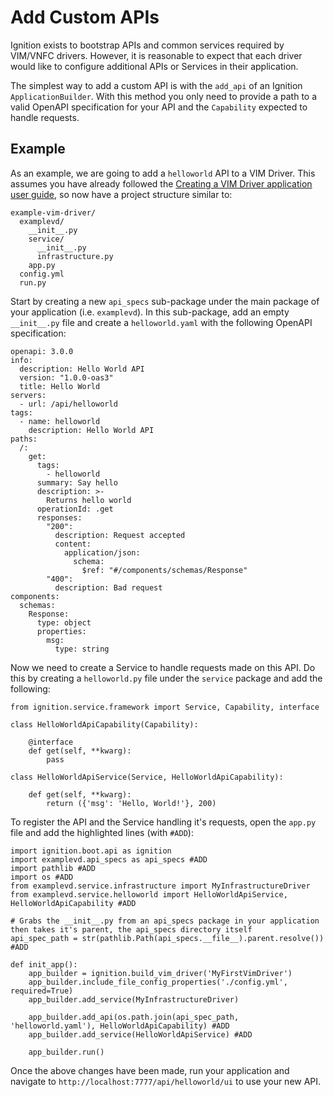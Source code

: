 # Add Custom APIs

Ignition exists to bootstrap APIs and common services required by VIM/VNFC drivers. However, it is reasonable to expect that each driver would like to configure additional APIs or Services in their application.

The simplest way to add a custom API is with the `add_api` of an Ignition `ApplicationBuilder`. With this method you only need to provide a path to a valid OpenAPI specification for your API and the `Capability` expected to handle requests.

## Example

As an example, we are going to add a `helloworld` API to a VIM Driver. This assumes you have already followed the [Creating a VIM Driver application user guide](./vim_driver.md), so now have a project structure similar to:

```
example-vim-driver/
  examplevd/
    __init__.py
    service/
      __init__.py
      infrastructure.py
    app.py
  config.yml
  run.py
```

Start by creating a new `api_specs` sub-package under the main package of your application (i.e. `examplevd`). In this sub-package, add an empty `__init__.py` file and create a `helloworld.yaml` with the following OpenAPI specification:

```
openapi: 3.0.0
info:
  description: Hello World API
  version: "1.0.0-oas3"
  title: Hello World
servers:
  - url: /api/helloworld
tags:
  - name: helloworld
    description: Hello World API
paths:
  /:
    get:
      tags:
        - helloworld
      summary: Say hello
      description: >-
        Returns hello world
      operationId: .get
      responses:
        "200":
          description: Request accepted
          content:
            application/json:
              schema:
                $ref: "#/components/schemas/Response"
        "400":
          description: Bad request
components:
  schemas:
    Response:
      type: object
      properties:
        msg:
          type: string

```

Now we need to create a Service to handle requests made on this API. Do this by creating a `helloworld.py` file under the `service` package and add the following:

```
from ignition.service.framework import Service, Capability, interface

class HelloWorldApiCapability(Capability):

    @interface
    def get(self, **kwarg):
        pass

class HelloWorldApiService(Service, HelloWorldApiCapability):

    def get(self, **kwarg):
        return ({'msg': 'Hello, World!'}, 200)
```

To register the API and the Service handling it's requests, open the `app.py` file and add the highlighted lines (with `#ADD`):

```
import ignition.boot.api as ignition
import examplevd.api_specs as api_specs #ADD
import pathlib #ADD
import os #ADD
from examplevd.service.infrastructure import MyInfrastructureDriver
from examplevd.service.helloworld import HelloWorldApiService, HelloWorldApiCapability #ADD

# Grabs the __init__.py from an api_specs package in your application then takes it's parent, the api_specs directory itself
api_spec_path = str(pathlib.Path(api_specs.__file__).parent.resolve()) #ADD

def init_app():
    app_builder = ignition.build_vim_driver('MyFirstVimDriver')
    app_builder.include_file_config_properties('./config.yml', required=True)
    app_builder.add_service(MyInfrastructureDriver)

    app_builder.add_api(os.path.join(api_spec_path, 'helloworld.yaml'), HelloWorldApiCapability) #ADD
    app_builder.add_service(HelloWorldApiService) #ADD

    app_builder.run()
```

Once the above changes have been made, run your application and navigate to `http://localhost:7777/api/helloworld/ui` to use your new API.
